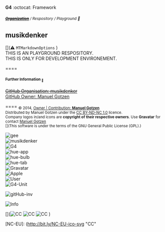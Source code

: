 __G4__ :octocat: Framework
###### <sub>**~~[Organization](http://github.com/musikdenker)~~** / Respository / Playground 👾  </sub>
## musikdenker  
 
  [](⚠️ `MTMarkdownOptions` )  
THIS IS AN PLAYGROUND RESPOSITORY.  
THIS IS ONLY FOR DEVELOPMENT ENVIRONEMENT.  

====
#### __<sub>Further Information <sub>🔗</sub></sub>__
 
~~[GitHub Organisation: musikdenker](http://github.com/musikdenker)~~  
[GitHub Owner: Manuel Gotzen](http://github.com/ManuelGotzen/?tab=repositories)
  

==== 
<sub>
&copy; 2014, [Owner | Contribution: __Manuel Gotzen__][gitHub]  
Distributed by Manuel Gotzen under the [CC BY-ND-NC 1.0](http://creativecommons.org/licenses/by-nc-nd/3.0/de/) licence.   
Company logos in/and icons are __copyright of their respective owners__. Use __Gravatar__ for contact [Manuel Gotzen](http://bit.ly/en-G4UI)  
[](This software is under the terms of the GNU General Public License (GPL).) 
</sub>
  
![gee](http://0.gravatar.com/userimage/71444084/93f4372052513ed9b9796f39acce68f8?s=20)  
![musikdenker](http://0.gravatar.com/userimage/71444084/ae1c0620742ab122c99b24b15d661dab?=16)  
![G4](http://2.gravatar.com/avatar/9fabd574dab849b9e9401bb2a79d31e8?s=32)  
![hue-app](http://2.gravatar.com/userimage/71444084/930b9339015fa13422f0ca1901d5adf7?s=20)  
![hue-bulb](http://2.gravatar.com/userimage/71444084/32e0a5664f048a4a79e63053231e98b5?s=20)  
![hue-tab](http://2.gravatar.com/userimage/71444084/9778533bc758ff5c609d75145e460eea?s=20)  
![Gravatar](http://www.gravatar.com/avatar/00000000000000000000000000000000?s=16)  
![Apple](http://2.gravatar.com/userimage/71444084/7fbcec9cb45281f8ebb48266428dfe59?s=20)  
![User](http://2.gravatar.com/userimage/71444084/ee94bfd20615c0c77b4ac32935d160e2?s=20)  
![G4-Unit](http://1.gravatar.com/userimage/71444084/8c14c7fb653fc75c3306b298effe2a2c?s=20)  


![gitHub-inv](http://1.gravatar.com/userimage/71444084/dd5d15ce5483f39550c7f679d7c2556e?s=20)  

![Info](http://2.gravatar.com/userimage/71444084/3117fa9b13b048cf353a20826a561630c?s=20)  



[](![CC][CC]  ![CC][BY]  ![CC][NC]  [](![CC][NC-EU]))

[CC]: http://bit.ly/CC-ico-svg "CC"
[BY]: http://bit.ly/BY-ico-svg "CC"
[NC]: http://bit.ly/NC-ico-svg "CC"
[NC-EU]: (http://bit.ly/NC-EU-ico-svg "CC"

[gitHub]: http://bit.ly/gitHub-musikdenker  "Organization"
[gitHub]: http://bit.ly/gitHub-gee  "Owner"


[gitHub]: http://musikdenker.github.io  "Playground"  
